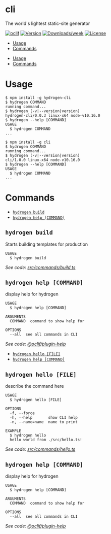 cli
===

The world&#39;s lightest static-site generator

[![oclif](https://img.shields.io/badge/cli-oclif-brightgreen.svg)](https://oclif.io)
[![Version](https://img.shields.io/npm/v/cli.svg)](https://npmjs.org/package/cli)
[![Downloads/week](https://img.shields.io/npm/dw/cli.svg)](https://npmjs.org/package/cli)
[![License](https://img.shields.io/npm/l/cli.svg)](https://github.com/ShailenNaidoo/hydrogen/blob/master/package.json)

<!-- toc -->
* [Usage](#usage)
* [Commands](#commands)
<!-- tocstop -->
* [Usage](#usage)
* [Commands](#commands)
<!-- tocstop -->
# Usage
<!-- usage -->
```sh-session
$ npm install -g hydrogen-cli
$ hydrogen COMMAND
running command...
$ hydrogen (-v|--version|version)
hydrogen-cli/0.0.3 linux-x64 node-v10.16.0
$ hydrogen --help [COMMAND]
USAGE
  $ hydrogen COMMAND
...
```
<!-- usagestop -->
```sh-session
$ npm install -g cli
$ hydrogen COMMAND
running command...
$ hydrogen (-v|--version|version)
cli/1.0.0 linux-x64 node-v10.16.0
$ hydrogen --help [COMMAND]
USAGE
  $ hydrogen COMMAND
...
```
<!-- usagestop -->
# Commands
<!-- commands -->
* [`hydrogen build`](#hydrogen-build)
* [`hydrogen help [COMMAND]`](#hydrogen-help-command)

## `hydrogen build`

Starts building templates for production

```
USAGE
  $ hydrogen build
```

_See code: [src/commands/build.ts](https://github.com/ShailenNaidoo/hydrogen/blob/v0.0.3/src/commands/build.ts)_

## `hydrogen help [COMMAND]`

display help for hydrogen

```
USAGE
  $ hydrogen help [COMMAND]

ARGUMENTS
  COMMAND  command to show help for

OPTIONS
  --all  see all commands in CLI
```

_See code: [@oclif/plugin-help](https://github.com/oclif/plugin-help/blob/v2.2.0/src/commands/help.ts)_
<!-- commandsstop -->
* [`hydrogen hello [FILE]`](#hydrogen-hello-file)
* [`hydrogen help [COMMAND]`](#hydrogen-help-command)

## `hydrogen hello [FILE]`

describe the command here

```
USAGE
  $ hydrogen hello [FILE]

OPTIONS
  -f, --force
  -h, --help       show CLI help
  -n, --name=name  name to print

EXAMPLE
  $ hydrogen hello
  hello world from ./src/hello.ts!
```

_See code: [src/commands/hello.ts](https://github.com/ShailenNaidoo/hydrogen/blob/v1.0.0/src/commands/hello.ts)_

## `hydrogen help [COMMAND]`

display help for hydrogen

```
USAGE
  $ hydrogen help [COMMAND]

ARGUMENTS
  COMMAND  command to show help for

OPTIONS
  --all  see all commands in CLI
```

_See code: [@oclif/plugin-help](https://github.com/oclif/plugin-help/blob/v2.2.0/src/commands/help.ts)_
<!-- commandsstop -->
